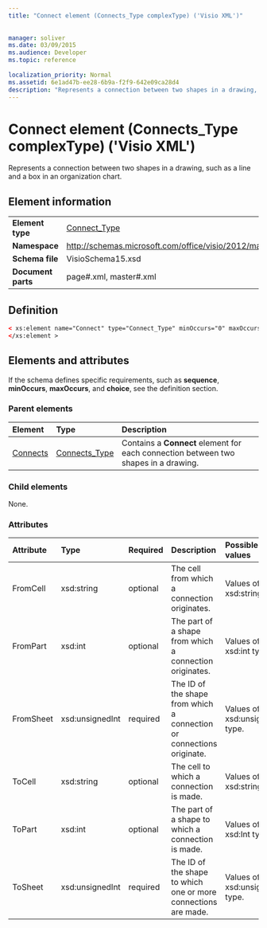 ```yaml
---
title: "Connect element (Connects_Type complexType) ('Visio XML')"
 
 
manager: soliver
ms.date: 03/09/2015
ms.audience: Developer
ms.topic: reference
 
localization_priority: Normal
ms.assetid: 6e1ad47b-ee28-6b9a-f2f9-642e09ca28d4
description: "Represents a connection between two shapes in a drawing, such as a line and a box in an organization chart."
---
```


# Connect element (Connects_Type complexType) ('Visio XML')

Represents a connection between two shapes in a drawing, such as a line and a box in an organization chart.
  
## Element information

|||
|:-----|:-----|
|**Element type** <br/> |[Connect_Type](connect_type-complextypevisio-xml.md) <br/> |
|**Namespace** <br/> |http://schemas.microsoft.com/office/visio/2012/main  <br/> |
|**Schema file** <br/> |VisioSchema15.xsd  <br/> |
|**Document parts** <br/> |page#.xml, master#.xml  <br/> |
   
## Definition

```XML
< xs:element name="Connect" type="Connect_Type" minOccurs="0" maxOccurs="unbounded" >
</xs:element >
```

## Elements and attributes

If the schema defines specific requirements, such as **sequence**, **minOccurs**, **maxOccurs**, and **choice**, see the definition section. 
  
### Parent elements

|**Element**|**Type**|**Description**|
|:-----|:-----|:-----|
|[Connects](connects-element-pagecontents_type-complextypevisio-xml.md) <br/> |[Connects_Type](connects_type-complextypevisio-xml.md) <br/> |Contains a **Connect** element for each connection between two shapes in a drawing.  <br/> |
   
### Child elements

None.
  
### Attributes

|**Attribute**|**Type**|**Required**|**Description**|**Possible values**|
|:-----|:-----|:-----|:-----|:-----|
|FromCell  <br/> |xsd:string  <br/> |optional  <br/> |The cell from which a connection originates.  <br/> |Values of the xsd:string type.  <br/> |
|FromPart  <br/> |xsd:int  <br/> |optional  <br/> |The part of a shape from which a connection originates.  <br/> |Values of the xsd:int type.  <br/> |
|FromSheet  <br/> |xsd:unsignedInt  <br/> |required  <br/> |The ID of the shape from which a connection or connections originate.  <br/> |Values of the xsd:unsignedInt type.  <br/> |
|ToCell  <br/> |xsd:string  <br/> |optional  <br/> |The cell to which a connection is made.  <br/> |Values of the xsd:string type.  <br/> |
|ToPart  <br/> |xsd:int  <br/> |optional  <br/> |The part of a shape to which a connection is made.  <br/> |Values of the xsd:Int type.  <br/> |
|ToSheet  <br/> |xsd:unsignedInt  <br/> |required  <br/> |The ID of the shape to which one or more connections are made.  <br/> |Values of the xsd:unsignedInt type.  <br/> |
   

